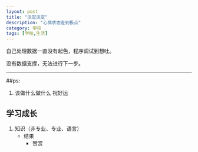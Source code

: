 ```yaml
---
layout: post
title: "淡定淡定"
description: "心情状态差到极点"
category: 学校
tags: [学校,生活]
---
```


自己处理数据一直没有起色，程序调试到想吐。<br>

没有数据支撑，无法进行下一步。<br>

------

##ps:
1. 该做什么做什么
	祝好运


## 学习成长
1. 知识（非专业、专业、语言）
	* 结果
		* 赞赏  

